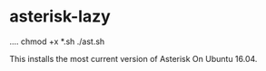 # asterisk-lazy
....
chmod +x *.sh ./ast.sh

This installs the most current version of Asterisk On Ubuntu 16.04.
